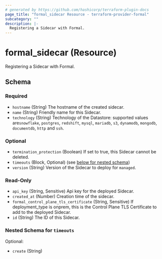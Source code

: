 ```yaml
---
# generated by https://github.com/hashicorp/terraform-plugin-docs
page_title: "formal_sidecar Resource - terraform-provider-formal"
subcategory: ""
description: |-
  Registering a Sidecar with Formal.
---
```


# formal_sidecar (Resource)

Registering a Sidecar with Formal.



<!-- schema generated by tfplugindocs -->
## Schema

### Required

- `hostname` (String) The hostname of the created sidecar.
- `name` (String) Friendly name for this Sidecar.
- `technology` (String) Technology of the Datastore: supported values are`snowflake`, `postgres`, `redshift`, `mysql`, `mariadb`, `s3`, `dynamodb`, `mongodb`, `documentdb`, `http` and `ssh`.

### Optional

- `termination_protection` (Boolean) If set to true, this Sidecar cannot be deleted.
- `timeouts` (Block, Optional) (see [below for nested schema](#nestedblock--timeouts))
- `version` (String) Version of the Sidecar to deploy for `managed`.

### Read-Only

- `api_key` (String, Sensitive) Api key for the deployed Sidecar.
- `created_at` (Number) Creation time of the sidecar.
- `formal_control_plane_tls_certificate` (String, Sensitive) If deployment_type is onprem, this is the Control Plane TLS Certificate to add to the deployed Sidecar.
- `id` (String) The ID of this Sidecar.

<a id="nestedblock--timeouts"></a>
### Nested Schema for `timeouts`

Optional:

- `create` (String)
